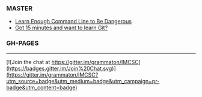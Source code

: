 ### MASTER

- [Learn Enough Command Line to Be Dangerous](https://www.learnenough.com/command-line-tutorial)
- [Got 15 minutes and want to learn Git?](https://try.github.io/levels/1/challenges/1)

### GH-PAGES

----

[![Join the chat at https://gitter.im/grammaton/IMCSC](https://badges.gitter.im/Join%20Chat.svg)](https://gitter.im/grammaton/IMCSC?utm_source=badge&utm_medium=badge&utm_campaign=pr-badge&utm_content=badge)

